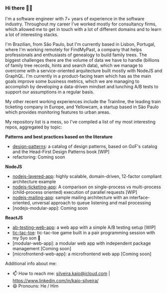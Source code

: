 ### Hi there 👋🏽

I'm a software engineer with 7+ years of experience in the software industry. Throughout my career I've worked mostly for consultancy firms, which allowed me to get in touch with a lot of different domains and to learn a lot of interesting stacks.

I'm Brazilian, from São Paulo, but I'm currently based in Lisbon, Portugal, where I'm working remotely for FindMyPast, a company that helps professionals and enthusiasts of genealogy to build family trees. The biggest challenges there are the volume of data we have to handle (billions of family tree records, hints and search data), which we manage to overcome with a service-oriented arquitecture built mostly with NodeJS and GraphQL. I'm currently in a product-facing team which has as the main goals improve some business metrics, which we are managing to accomplish by developing a data-driven mindset and lunching A/B tests to support our assumptions in a regular basis.

My other recent working experiences include the Trainline, the leading train ticketing company in Europe, and Yellowcam, a startup based in São Paulo which provides monitoring features to urban areas.

My repository list is a mess, so I've compiled a list of my most interesting repos, aggregated by topic:

**Patterns and best practices based on the literature**
- [design-patterns](https://github.com/kaiosilveira/design-patterns): a catalog of design patterns, based on GoF's catalog and the Head-First Design Patterns book [WIP]
- refactoring: Coming soon

**NodeJS**
- [nodejs-layered-app](https://github.com/kaiosilveira/nodejs-layered-app): highly scalable, domain-driven, 12-factor compliant architecture example
- [nodejs-ticketing-app](https://github.com/kaiosilveira/nodejs-ticketing-app): A comparison on single-process vs multi-process (child-process oriented) execution of parallel requests [WIP]
- [nodejs-mailing-app](https://github.com/kaiosilveira/nodejs-mailing-app): sample mailing architecture with an interface-oriented, unversal approach to queue listening and mail processing
- [nodejs-modular-app]: Coming soon

**ReactJS**
- [ab-testing-web-app](https://github.com/kaiosilveira/ab-testing-web-app): a web app with a simple A/B testing setup [WIP]
- [tic-tac-toe](https://github.com/kaiosilveira/enzo-tic-tac-toe): tic-tac-toe game built in a pair programming session with my 5yo son 🤣
- [modular-web-app]: a modular web app with independent package management [Coming soon]
- [microfrontend-web-app]: a microfrontend web app [Coming soon]

Additional info about me:
- 📫 How to reach me: silveira.kaio@icloud.com | https://www.linkedin.com/in/kaio-silveira/
- 😄 Pronouns: He / Him
